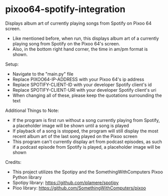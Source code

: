 # pixoo64-spotify-integration
Displays album art of currently playing songs from Spotify on Pixoo 64 screen.

- Like mentioned before, when run, this displays album art of a currently playing song from Spotify on the Pixoo 64's screen.
- Also, in the bottom right hand corner, the time in am/pm format is shown.

Setup:
- Navigate to the "main.py" file
- Replace PIXOO64-IP-ADDRESS with your Pixoo 64's ip address
- Replace SPOTIFY-CLIENT-ID with your developer Spotify client's id
- Replace SPOTIFY-CLIENT-URI with your developer Spotify client's uri
- When changing all of these, please keep the quotations surrounding the text

Additional Things to Note:
- If the program is first run without a song currently playing from Spotify, a placeholder image will be shown until a song is played
- If playback of a song is stopped, the program will still display the most recent album art of the last song played on the Pixoo screen
- This program can't currently display art from podcast episodes, as such if a podcast episode from Spotify is played, a placeholder image will be shown

Credits:
- This project utilizes the Spotipy and the SomethingWithComputers Pixoo Python library
- Spotipy library: https://github.com/plamere/spotipy
- Pioo library: https://github.com/SomethingWithComputers/pixoo
